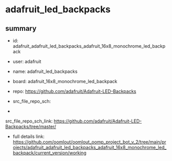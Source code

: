 # adafruit_led_backpacks
 
## summary 
* id: adafruit_adafruit_led_backpacks_adafruit_16x8_monochrome_led_backpack
* user: adafruit
* name: adafruit_led_backpacks
* board: adafruit_16x8_monochrome_led_backpack
* repo: https://github.com/adafruit/Adafruit-LED-Backpacks



* src_file_repo_sch: 
*
 src_file_repo_sch_link: https://github.com/adafruit/Adafruit-LED-Backpacks/tree/master/
* full details link: https://github.com/oomlout/oomlout_oomp_project_bot_v_2/tree/main/projects/adafruit_adafruit_led_backpacks_adafruit_16x8_monochrome_led_backpack/current_version/working  






